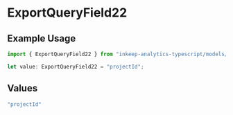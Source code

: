 # ExportQueryField22

## Example Usage

```typescript
import { ExportQueryField22 } from "inkeep-analytics-typescript/models/operations";

let value: ExportQueryField22 = "projectId";
```

## Values

```typescript
"projectId"
```
